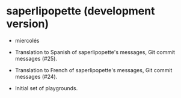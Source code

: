 # saperlipopette (development version)

* miercolés

* Translation to Spanish of saperlipopette's messages, Git commit messages (#25).

* Translation to French of saperlipopette's messages, Git commit messages (#24).

* Initial set of playgrounds.
